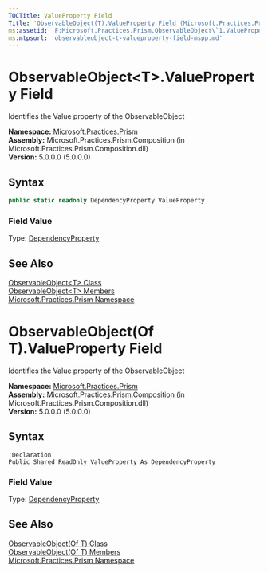 ```yaml
---
TOCTitle: ValueProperty Field
Title: 'ObservableObject(T).ValueProperty Field (Microsoft.Practices.Prism)'
ms:assetid: 'F:Microsoft.Practices.Prism.ObservableObject\`1.ValueProperty'
ms:mtpsurl: 'observableobject-t-valueproperty-field-mspp.md'
---
```


# ObservableObject&lt;T&gt;.ValueProperty Field

Identifies the Value property of the ObservableObject

**Namespace:** [Microsoft.Practices.Prism](/patterns-practices/reference/mspp-namespace)  
**Assembly:** Microsoft.Practices.Prism.Composition (in Microsoft.Practices.Prism.Composition.dll)  
**Version:** 5.0.0.0 (5.0.0.0)

## Syntax

```C#
public static readonly DependencyProperty ValueProperty
```

### Field Value

Type: [DependencyProperty](http://msdn.microsoft.com/en-us/library/ms589318)

## See Also

[ObservableObject&lt;T&gt; Class](/patterns-practices/reference/observableobject-t-class-mspp)  
[ObservableObject&lt;T&gt; Members](/patterns-practices/reference/observableobject-t-members-mspp)  
[Microsoft.Practices.Prism Namespace](/patterns-practices/reference/mspp-namespace)


# ObservableObject(Of T).ValueProperty Field

Identifies the Value property of the ObservableObject

**Namespace:** [Microsoft.Practices.Prism](/patterns-practices/reference/mspp-namespace)  
**Assembly:** Microsoft.Practices.Prism.Composition (in Microsoft.Practices.Prism.Composition.dll)  
**Version:** 5.0.0.0 (5.0.0.0)

## Syntax

```VB
'Declaration
Public Shared ReadOnly ValueProperty As DependencyProperty
```

### Field Value

Type: [DependencyProperty](http://msdn.microsoft.com/en-us/library/ms589318)

## See Also

[ObservableObject(Of T) Class](/patterns-practices/reference/observableobject-t-class-mspp)  
[ObservableObject(Of T) Members](/patterns-practices/reference/observableobject-t-members-mspp)  
[Microsoft.Practices.Prism Namespace](/patterns-practices/reference/mspp-namespace)